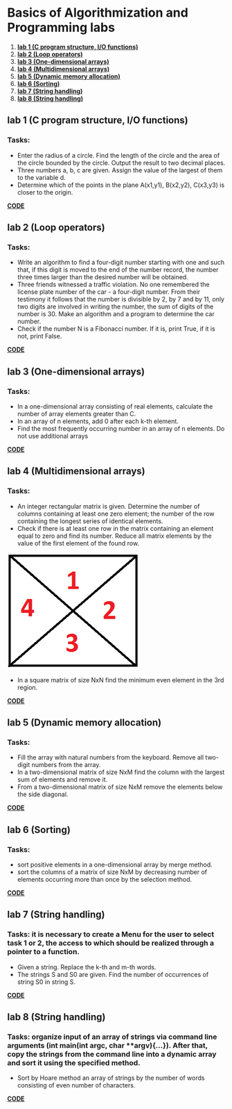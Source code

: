 # Basics of Algorithmization and Programming labs 
1. **[lab 1 (C program structure, I/O functions)]()**
2. **[lab 2 (Loop operators)]()**
3. **[lab 3 (One-dimensional arrays)]()**
4. **[lab 4 (Multidimensional arrays)]()**
5. **[lab 5 (Dynamic memory allocation)]()**
6. **[lab 6 (Sorting)]()**
7. **[lab 7 (String handling)]()**
8. **[lab 8 (String handling)]()**

## lab 1 (C program structure, I/O functions)
### Tasks:
- Enter the radius of a circle. Find the length of the circle and the area of the circle bounded by the circle. Output the result to two decimal places.
- Three numbers a, b, c are given. Assign the value of the largest of them to the variable d.
- Determine which of the points in the plane A(x1,y1), B(x2,y2), C(x3,y3) is closer to the origin.

**[CODE](labs/LAB1)**
 
## lab 2 (Loop operators)
### Tasks:
- Write an algorithm to find a four-digit number starting with one and such that, if this digit is moved to the end of the number record, the number three times larger than the desired number will be obtained.
- Three friends witnessed a traffic violation. No one remembered the license plate number of the car - a four-digit number. From their testimony it follows that the number is divisible by 2, by 7 and by 11, only two digits are involved in writing the number, the sum of digits of the number is 30.  Make an algorithm and a program to determine the car number.
- Check if the number N is a Fibonacci number. If it is, print True, if it is not, print False.

**[CODE](labs/LAB2)**

## lab 3 (One-dimensional arrays)
### Tasks:
- In a one-dimensional array consisting of real elements, calculate the number of array elements greater than C.
- In an array of n elements, add 0 after each k-th element.
- Find the most frequently occurring number in an array of n elements. Do not use additional arrays

**[CODE](labs/LAB3)**

## lab 4 (Multidimensional arrays)
### Tasks:
- An integer rectangular matrix is given. Determine the number of columns containing at least one zero element; the number of the row containing the longest series of identical elements.
- Check if there is at least one row in the matrix containing an element equal to zero and find its number. Reduce all matrix elements by the value of the first element of the found row.
  
![](https://github.com/gabrpavel/BSUIR/blob/cb1d6abc2c7203f0d64dc58c40ffb9db191fb5e6/term1/sources/lab4_task3.png)
- In a square matrix of size NxN find the minimum even element in the 3rd region.

**[CODE](labs/LAB4)**

## lab 5 (Dynamic memory allocation)
### Tasks:
- Fill the array with natural numbers from the keyboard. Remove all two-digit numbers from the array.
- In a two-dimensional matrix of size NxM find the column with the largest sum of elements and remove it.
- From a two-dimensional matrix of size NxM remove the elements below the side diagonal.

**[CODE](labs/LAB5)**

## lab 6 (Sorting)
### Tasks:
- sort positive elements in a one-dimensional array by merge method.
- sort the columns of a matrix of size NxM by decreasing number of elements occurring more than once by the selection method.

**[CODE](labs/LAB6)**

## lab 7 (String handling)
### Tasks: it is necessary to create a Menu for the user to select task 1 or 2, the access to which should be realized through a pointer to a function.
- Given a string. Replace the k-th and m-th words.
- The strings S and S0 are given. Find the number of occurrences of string S0 in string S.

**[CODE](labs/LAB7)**

## lab 8 (String handling)
### Tasks: organize input of an array of strings via command line arguments (int main(int argc, char **argv){...}). After that, copy the strings from the command line into a dynamic array and sort it using the specified method.
- Sort by Hoare method an array of strings by the number of words consisting of even number of characters.

**[CODE](labs/LAB8)**
